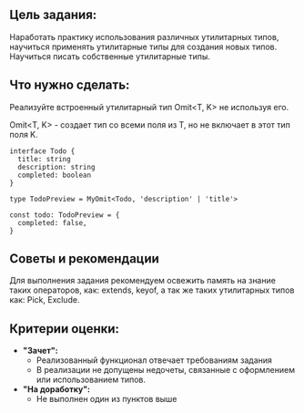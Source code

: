 ## Цель задания:

Наработать практику использования различных утилитарных типов, научиться применять утилитарные типы для создания новых типов. Научиться писать собственные утилитарные типы.

## Что нужно сделать:

Реализуйте встроенный утилитарный тип Omit<T, K> не используя его.

Omit<T, K> - создает тип со всеми поля из T, но не включает в этот тип поля K.

```tsx
interface Todo {
  title: string
  description: string
  completed: boolean
}

type TodoPreview = MyOmit<Todo, 'description' | 'title'>

const todo: TodoPreview = {
  completed: false,
}
```

## Советы и рекомендации

Для выполнения задания рекомендуем освежить память на знание таких операторов, как: extends, keyof, а так же таких утилитарных типов как: Pick, Exclude.

## **Критерии оценки:**

- **"Зачет":**
  - Реализованный функционал отвечает требованиям задания
  - В реализации не допущены недочеты, связанные с оформлением или использованием типов.
- **"На доработку":**
  - Не выполнен один из пунктов выше
